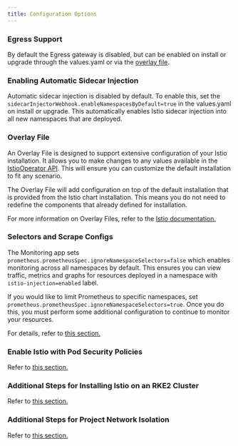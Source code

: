 ```yaml
---
title: Configuration Options
---
```


<head>
  <link rel="canonical" href="https://ranchermanager.docs.rancher.com/pages-for-subheaders/configuration-options"/>
</head>

### Egress Support

By default the Egress gateway is disabled, but can be enabled on install or upgrade through the values.yaml or via the [overlay file](#overlay-file).

### Enabling Automatic Sidecar Injection

Automatic sidecar injection is disabled by default. To enable this, set the `sidecarInjectorWebhook.enableNamespacesByDefault=true` in the values.yaml on install or upgrade. This automatically enables Istio sidecar injection into all new namespaces that are deployed.

### Overlay File

An Overlay File is designed to support extensive configuration of your Istio installation. It allows you to make changes to any values available in the [IstioOperator API](https://istio.io/latest/docs/reference/config/istio.operator.v1alpha1/). This will ensure you can customize the default installation to fit any scenario.

The Overlay File will add configuration on top of the default installation that is provided from the Istio chart installation. This means you do not need to redefine the components that already defined for installation.

For more information on Overlay Files, refer to the [Istio documentation.](https://istio.io/latest/docs/setup/install/istioctl/#configure-component-settings)

### Selectors and Scrape Configs

The Monitoring app sets `prometheus.prometheusSpec.ignoreNamespaceSelectors=false` which enables monitoring across all namespaces by default. This ensures you can view traffic, metrics and graphs for resources deployed in a namespace with `istio-injection=enabled` label.

If you would like to limit Prometheus to specific namespaces, set `prometheus.prometheusSpec.ignoreNamespaceSelectors=true`. Once you do this, you must perform some additional configuration to continue to monitor your resources.

For details, refer to [this section.](../integrations-in-rancher/istio/configuration-options/selectors-and-scrape-configurations.md)

### Enable Istio with Pod Security Policies

Refer to [this section.](../integrations-in-rancher/istio/configuration-options/pod-security-policies.md)

### Additional Steps for Installing Istio on an RKE2 Cluster

Refer to [this section.](../integrations-in-rancher/istio/configuration-options/install-istio-on-rke2-cluster.md)

### Additional Steps for Project Network Isolation

Refer to [this section.](../integrations-in-rancher/istio/configuration-options/project-network-isolation.md)